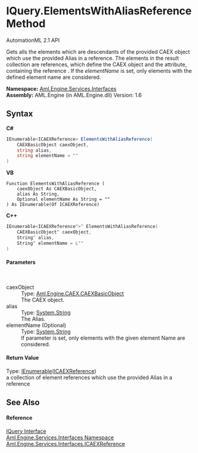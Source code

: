 # IQuery.ElementsWithAliasReference Method 
AutomationML 2.1 API 

Gets alls the elements which are descendants of the provided CAEX object which use the provided Alias in a reference. The elements in the result collection are references, which define the CAEX object and the attribute, containing the reference . If the *elementName* is set, only elements with the defined element name are considered.

**Namespace:**&nbsp;<a href="N_Aml_Engine_Services_Interfaces">Aml.Engine.Services.Interfaces</a><br />**Assembly:**&nbsp;AML.Engine (in AML.Engine.dll) Version: 1.6

## Syntax

**C#**<br />
``` C#
IEnumerable<ICAEXReference> ElementsWithAliasReference(
	CAEXBasicObject caexObject,
	string alias,
	string elementName = ""
)
```

**VB**<br />
``` VB
Function ElementsWithAliasReference ( 
	caexObject As CAEXBasicObject,
	alias As String,
	Optional elementName As String = ""
) As IEnumerable(Of ICAEXReference)
```

**C++**<br />
``` C++
IEnumerable<ICAEXReference^>^ ElementsWithAliasReference(
	CAEXBasicObject^ caexObject, 
	String^ alias, 
	String^ elementName = L""
)
```


#### Parameters
&nbsp;<dl><dt>caexObject</dt><dd>Type: <a href="T_Aml_Engine_CAEX_CAEXBasicObject">Aml.Engine.CAEX.CAEXBasicObject</a><br />The CAEX object.</dd><dt>alias</dt><dd>Type: <a href="https://docs.microsoft.com/dotnet/api/system.string" target="_parent" rel="noopener noreferrer">System.String</a><br />The Alias.</dd><dt>elementName (Optional)</dt><dd>Type: <a href="https://docs.microsoft.com/dotnet/api/system.string" target="_parent" rel="noopener noreferrer">System.String</a><br />If parameter is set, only elements with the given element Name are considered.</dd></dl>

#### Return Value
Type: <a href="https://docs.microsoft.com/dotnet/api/system.collections.generic.ienumerable-1" target="_parent" rel="noopener noreferrer">IEnumerable</a>(<a href="T_Aml_Engine_Services_Interfaces_ICAEXReference">ICAEXReference</a>)<br />a collection of element references which use the provided Alias in a reference

## See Also


#### Reference
<a href="T_Aml_Engine_Services_Interfaces_IQuery">IQuery Interface</a><br /><a href="N_Aml_Engine_Services_Interfaces">Aml.Engine.Services.Interfaces Namespace</a><br /><a href="T_Aml_Engine_Services_Interfaces_ICAEXReference">Aml.Engine.Services.Interfaces.ICAEXReference</a><br />